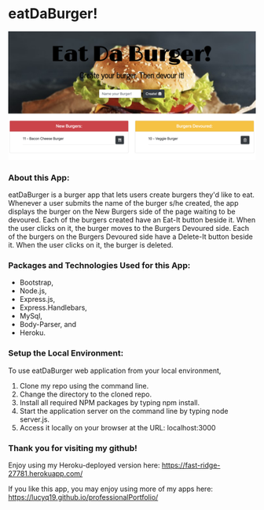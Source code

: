 # eatDaBurger!

![Image of eatDaBurger](./images/eatDaBurger.png)

### About this App:

eatDaBurger is a burger app that lets users create burgers they'd like to eat.  Whenever a user submits the name of the burger s/he created, the app displays the burger on the New Burgers side of the page waiting to be devoured.  Each of the burgers created have an Eat-It button beside it.  When the user clicks on it, the burger moves to the Burgers Devoured side.  Each of the burgers on the Burgers Devoured side have a Delete-It button beside it.  When the user clicks on it, the burger is deleted.


### Packages and Technologies Used for this App:

* Bootstrap,
* Node.js,
* Express.js, 
* Express.Handlebars,
* MySql,
* Body-Parser, and
* Heroku.

### Setup the Local Environment:

To use eatDaBurger web application from your local environment,

1. Clone my repo using the command line.
2. Change the directory to the cloned repo.
3. Install all required NPM packages by typing npm install.
4. Start the application server on the command line by typing node server.js.
5. Access it locally on your browser at the URL: localhost:3000

### Thank you for visiting my github! 

Enjoy using my Heroku-deployed version here: https://fast-ridge-27781.herokuapp.com/

If you like this app, you may enjoy using more of my apps here: https://lucyq19.github.io/professionalPortfolio/